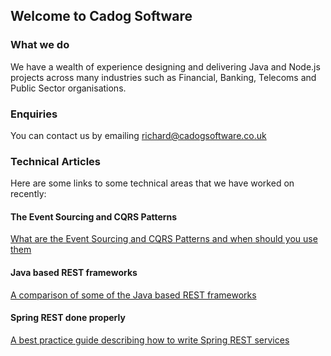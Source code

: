 ## Welcome to Cadog Software

### What we do
We have a wealth of experience designing and delivering Java and Node.js projects across many industries such as Financial, Banking, Telecoms and Public Sector organisations.

### Enquiries
You can contact us by emailing [richard@cadogsoftware.co.uk](mailto:richard@cadogsoftware.co.uk)

### Technical Articles

Here are some links to some technical areas that we have worked on recently:

#### The Event Sourcing and CQRS Patterns
[What are the Event Sourcing and CQRS Patterns and when should you use them](docs/event-sourcing-and-cqrs/EventSourcingAndCQRS.md)

#### Java based REST frameworks
[A comparison of some of the Java based REST frameworks](docs/java-rest-frameworks/evaluation.md)

#### Spring REST done properly
[A best practice guide describing how to write Spring REST services](docs/spring-rest/SpringRESTBestPractices.md)
